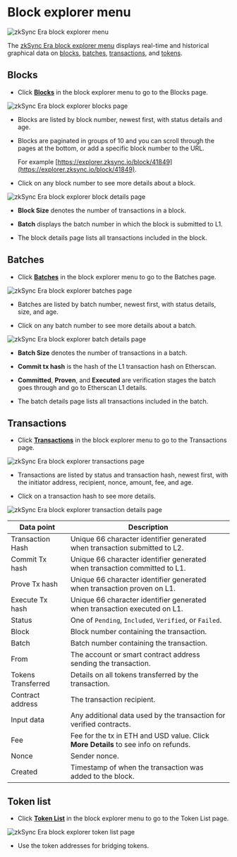 # Block explorer menu

![zkSync Era block explorer menu](../../assets/images/block-explorer-menu.png)

The [zkSync Era block explorer menu](https://explorer.zksync.io/) displays real-time and historical graphical data on [blocks](#blocks), [batches](#batches), [transactions](#transactions), and [tokens](#token-list).

## Blocks

- Click [**Blocks**](https://explorer.zksync.io/blocks/) in the block explorer menu to go to the Blocks page.

![zkSync Era block explorer blocks page](../../assets/images/blocks.png)

- Blocks are listed by block number, newest first, with status details and age.

- Blocks are paginated in groups of 10 and you can scroll through the pages at the bottom, or add a specific block number to the URL.

  For example [https://explorer.zksync.io/block/41849](https://explorer.zksync.io/block/41849).

- Click on any block number to see more details about a block.

![zkSync Era block explorer block details page](../../assets/images/block-details.png)

- **Block Size** denotes the number of transactions in a block.

- **Batch** displays the batch number in which the block is submitted to L1.

- The block details page lists all transactions included in the block.

## Batches

- Click [**Batches**](https://explorer.zksync.io/batches/) in the block explorer menu to go to the Batches page.

![zkSync Era block explorer batches page](../../assets/images/batches.png)

- Batches are listed by batch number, newest first, with status details, size, and age.

- Click on any batch number to see more details about a batch.

![zkSync Era block explorer batch details page](../../assets/images/batch-details.png)

- **Batch Size** denotes the number of transactions in a batch.

- **Commit tx hash** is the hash of the L1 transaction hash on Etherscan.

- **Committed**, **Proven**, and **Executed** are verification stages the batch goes through and go to Etherscan L1 details.

- The batch details page lists all transactions included in the batch.

## Transactions

- Click [**Transactions**](https://explorer.zksync.io/transactions/) in the block explorer menu to go to the Transactions page.

![zkSync Era block explorer transactions page](../../assets/images/transactions.png)

- Transactions are listed by status and transaction hash, newest first, with the initiator address, recipient, nonce, amount, fee, and age.

- Click on a transaction hash to see more details.

![zkSync Era block explorer transaction details page](../../assets/images/transaction-details.png)

| Data point         | Description                                                                         |
| ------------------ | ----------------------------------------------------------------------------------- |
| Transaction Hash   | Unique 66 character identifier generated when transaction submitted to L2.          |
| Commit Tx hash     | Unique 66 character identifier generated when transaction committed to L1.          |
| Prove Tx hash      | Unique 66 character identifier generated when transaction proven on L1.             |
| Execute Tx hash    | Unique 66 character identifier generated when transaction executed on L1.           |
| Status             | One of `Pending`, `Included`, `Verified`, or `Failed`.                              |
| Block              | Block number containing the transaction.                                            |
| Batch              | Batch number containing the transaction.                                            |
| From               | The account or smart contract address sending the transaction.                      |
| Tokens Transferred | Details on all tokens transferred by the transaction.                               |
| Contract address   | The transaction recipient.                                                          |
| Input data         | Any additional data used by the transaction for verified contracts.                 |
| Fee                | Fee for the tx in ETH and USD value. Click **More Details** to see info on refunds. |
| Nonce              | Sender nonce.                                                                       |
| Created            | Timestamp of when the transaction was added to the block.                           |

## Token list

- Click [**Token List**](https://explorer.zksync.io/tokenlist) in the block explorer menu to go to the Token List page.

![zkSync Era block explorer token list page](../../assets/images/token-list.png)

- Use the token addresses for bridging tokens.
